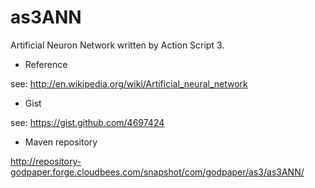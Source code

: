 as3ANN
======

Artificial Neuron Network written by Action Script 3.

* Reference

see: http://en.wikipedia.org/wiki/Artificial_neural_network

* Gist

see: https://gist.github.com/4697424

* Maven repository

http://repository-godpaper.forge.cloudbees.com/snapshot/com/godpaper/as3/as3ANN/
